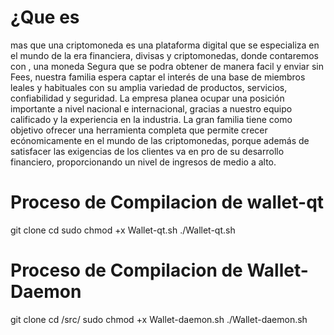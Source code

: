 ¿Que es 
===========================
 mas que una criptomoneda es una plataforma digital que se especializa en el mundo de la era financiera, divisas  y criptomonedas, donde contaremos con , una moneda Segura que se podra obtener de manera facil y enviar sin Fees, nuestra familia espera captar el interés  de una base de miembros leales y habituales  con su amplia variedad de productos, servicios, confiabilidad y seguridad. La empresa planea  ocupar  una posición importante a nivel nacional e internacional, gracias a nuestro equipo calificado y la experiencia en la industria. La gran familia  tiene como objetivo ofrecer una herramienta completa que permite crecer ecónomicamente en el mundo de las criptomonedas, porque además de  satisfacer las exigencias de los clientes va en pro de su desarrollo financiero, proporcionando un nivel de ingresos de medio a alto.

Proceso de Compilacion de wallet-qt
===========================
git clone 
cd 
sudo chmod +x Wallet-qt.sh
./Wallet-qt.sh

Proceso de Compilacion de Wallet-Daemon
===========================
git clone 
cd /src/
sudo chmod +x Wallet-daemon.sh
./Wallet-daemon.sh
